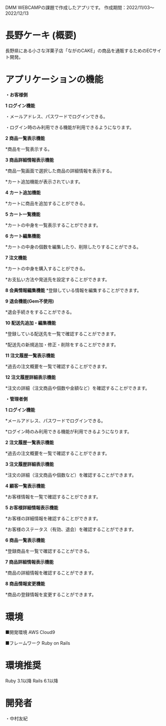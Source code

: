 DMM WEBCAMPの課題で作成したアプリです。
作成期間：2022/11/03〜2022/12/13


# 長野ケーキ (概要)
  長野県にある小さな洋菓子店「ながのCAKE」の商品を通販するためのECサイト開発。

# アプリケーションの機能
**・お客様側**

**1 ログイン機能**

・メールアドレス、パスワードでログインできる。

・ログイン時のみ利用できる機能が利用できるようになります。

**2 商品一覧表示機能**

*商品を一覧表示する。

**3 商品詳細情報表示機能**

*商品一覧画面で選択した商品の詳細情報を表示する。

*カート追加機能が表示されています。

**4 カート追加機能**

*カートに商品を追加することができる。

**5 カート一覧機能**

*カートの中身を一覧表示することができます。

**6 カート編集機能**

*カートの中身の個数を編集したり、削除したりすることができる。

**7 注文機能**

*カートの中身を購入することができる。

*お支払い方法や発送先を設定することができます。

**8 会員情報編集機能**
*登録している情報を編集することができます。

**9 退会機能(Gem不使用)**

*退会手続きをすることができる。

**10 配送先追加・編集機能**

*登録している配送先を一覧で確認することができます。

*配送先の新規追加・修正・削除をすることができます。

**11 注文履歴一覧表示機能**

*過去の注文概要を一覧で確認することができます。

**12 注文履歴詳細表示機能**

*注文の詳細（注文商品や個数や金額など）を確認することができます。


**・管理者側**

**1 ログイン機能**

*メールアドレス、パスワードでログインできる。

*ログイン時のみ利用できる機能が利用できるようになります。

**2 注文履歴一覧表示機能**

*過去の注文概要を一覧で確認することができます。

**3 注文履歴詳細表示機能**

*注文の詳細（注文商品や個数など）を確認することができます。

**4 顧客一覧表示機能**

*お客様情報を一覧で確認することができます。

**5 お客様詳細情報表示機能**

*お客様の詳細情報を確認することができます。

*お客様のステータス（有効、退会）を確認することができます。

**6 商品一覧表示機能**

*登録商品を一覧で確認することができる。

**7 商品詳細情報表示機能**

*商品の詳細情報を確認することができます。

**8 商品情報変更機能**

*商品の登録情報を変更することができます。


# 環境
■開発環境  AWS Cloud9

■フレームワーク  Ruby on Rails

# 環境推奨
Ruby 3.1以降 Rails 6.1以降

# 開発者
・中村友紀